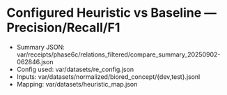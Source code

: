 # Configured Heuristic vs Baseline — Precision/Recall/F1

- Summary JSON: var/receipts/phase6c/relations_filtered/compare_summary_20250902-062846.json
- Config used: var/datasets/re_config.json
- Inputs: var/datasets/normalized/biored_concept/{dev,test}.jsonl
- Mapping: var/datasets/heuristic_map.json
